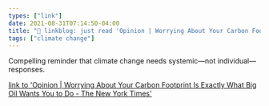 ```yaml
---
types: ["link"]
date: 2021-08-31T07:14:50-04:00
title: "🔗 linkblog: just read 'Opinion | Worrying About Your Carbon Footprint Is Exactly What Big Oil Wants You to Do - The New York Times'"
tags: ["climate change"]
---
```

Compelling reminder that climate change needs systemic—not individual—responses.
 
[link to 'Opinion | Worrying About Your Carbon Footprint Is Exactly What Big Oil Wants You to Do - The New York Times'](https://www.nytimes.com/2021/08/31/opinion/climate-change-carbon-neutral.html)
